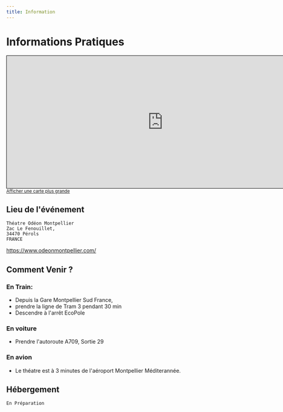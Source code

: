 ```yaml
---
title: Information
---
```


# Informations Pratiques

<div class="col-lg-12">
<iframe width="825" height="350" frameborder="0" scrolling="no" marginheight="0" marginwidth="0" src="https://www.openstreetmap.org/export/embed.html?bbox=3.822555541992188%2C43.51668853502909%2C4.049148559570313%2C43.635329724674484&amp;layer=mapnik&amp;marker=43.57603834865632%2C3.93585205078125" style="border: 1px solid black"></iframe><br/><small><a href="https://www.openstreetmap.org/?mlat=43.5760&amp;mlon=3.9359#map=13/43.5760/3.9359">Afficher une carte plus grande</a></small>
</div>

## Lieu de l'événement

```
Théatre Odéon Montpellier
Zac Le Fenouillet,
34470 Pérols
FRANCE
```
<https://www.odeonmontpellier.com/>



## Comment Venir ?

### En Train:

* Depuis la Gare Montpellier Sud France,
* prendre la ligne de Tram 3 pendant 30 min
* Descendre à l'arrêt EcoPole

### En voiture

* Prendre l'autoroute A709, Sortie 29

### En avion

* Le théatre est à 3 minutes de l'aéroport Montpellier Méditerannée.


## Hébergement

`En Préparation`
